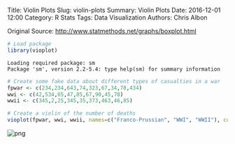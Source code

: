 Title: Violin Plots
Slug: violin-plots
Summary: Violin Plots
Date: 2016-12-01 12:00
Category: R Stats
Tags: Data Visualization
Authors: Chris Albon


Original Source: http://www.statmethods.net/graphs/boxplot.html


```R
# Load package
library(vioplot)
```

    Loading required package: sm
    Package 'sm', version 2.2-5.4: type help(sm) for summary information



```R
# Create some fake data about different types of casualties in a war
fpwar <- c(234,234,643,74,323,67,34,78,434)
wwi <- c(42,534,65,47,85,67,90,45,78)
wwii <- c(345,2,25,345,35,373,463,46,85)
```


```R
# Create a violin of the number of deaths
vioplot(fpwar, wwi, wwii, names=c("Franco-Prussian", "WWI", "WWII"), col="red3")
```


![png]({filename}/images/violin-plots_files/violin-plots_3_0.png)
